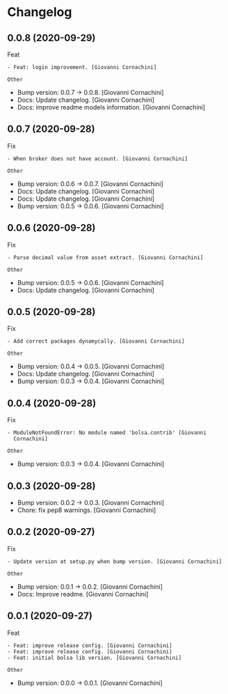 Changelog
=========


0.0.8 (2020-09-29)
------------------

Feat
~~~~
- Feat: login improvement. [Giovanni Cornachini]

Other
~~~~~
- Bump version: 0.0.7 → 0.0.8. [Giovanni Cornachini]
- Docs: Update changelog. [Giovanni Cornachini]
- Docs: improve readme models information. [Giovanni Cornachini]


0.0.7 (2020-09-28)
------------------

Fix
~~~
- When broker does not have account. [Giovanni Cornachini]

Other
~~~~~
- Bump version: 0.0.6 → 0.0.7. [Giovanni Cornachini]
- Docs: Update changelog. [Giovanni Cornachini]
- Docs: Update changelog. [Giovanni Cornachini]
- Bump version: 0.0.5 → 0.0.6. [Giovanni Cornachini]


0.0.6 (2020-09-28)
------------------

Fix
~~~
- Parse decimal value from asset extract. [Giovanni Cornachini]

Other
~~~~~
- Bump version: 0.0.5 → 0.0.6. [Giovanni Cornachini]
- Docs: Update changelog. [Giovanni Cornachini]


0.0.5 (2020-09-28)
------------------

Fix
~~~
- Add correct packages dynamycally. [Giovanni Cornachini]

Other
~~~~~
- Bump version: 0.0.4 → 0.0.5. [Giovanni Cornachini]
- Docs: Update changelog. [Giovanni Cornachini]
- Bump version: 0.0.3 → 0.0.4. [Giovanni Cornachini]


0.0.4 (2020-09-28)
------------------

Fix
~~~
- ModuleNotFoundError: No module named 'bolsa.contrib' [Giovanni
  Cornachini]

Other
~~~~~
- Bump version: 0.0.3 → 0.0.4. [Giovanni Cornachini]


0.0.3 (2020-09-28)
------------------
- Bump version: 0.0.2 → 0.0.3. [Giovanni Cornachini]
- Chore: fix pep8 warnings. [Giovanni Cornachini]


0.0.2 (2020-09-27)
------------------

Fix
~~~
- Update version at setup.py when bump version. [Giovanni Cornachini]

Other
~~~~~
- Bump version: 0.0.1 → 0.0.2. [Giovanni Cornachini]
- Docs: Improve readme. [Giovanni Cornachini]


0.0.1 (2020-09-27)
------------------

Feat
~~~~
- Feat: improve release config. [Giovanni Cornachini]
- Feat: improve release config. [Giovanni Cornachini]
- Feat: initial bolsa lib version. [Giovanni Cornachini]

Other
~~~~~
- Bump version: 0.0.0 → 0.0.1. [Giovanni Cornachini]


